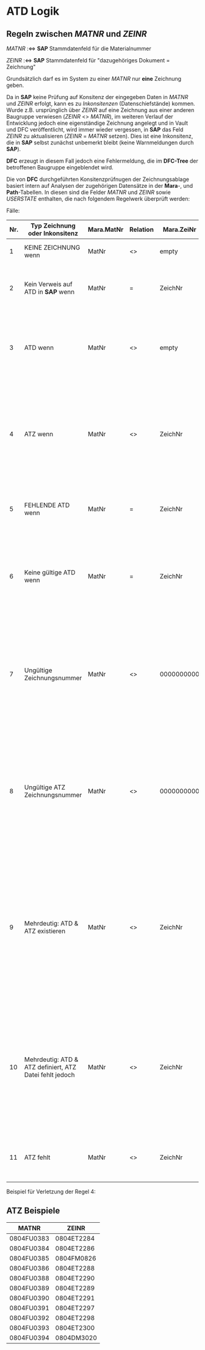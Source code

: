 ﻿# ATD Logik

## Regeln zwischen *MATNR* und *ZEINR*

*MATNR* :<=> **SAP** Stammdatenfeld für die Materialnummer

*ZEINR* :<=> **SAP** Stammdatenfeld für "dazugehöriges Dokument = Zeichnung"

Grundsätzlich darf es im System zu einer *MATNR* nur **eine** Zeichnung geben.

Da in **SAP** keine Prüfung auf Konsitenz der eingegeben Daten in *MATNR* und *ZEINR* erfolgt, kann es zu *Inkonsitenzen* (Datenschiefstände) kommen. Wurde z.B. ursprünglich über *ZEINR* auf eine Zeichnung aus einer anderen Baugruppe verwiesen (*ZEINR* <> *MATNR*), im weiteren Verlauf der Entwicklung jedoch eine eigenständige Zeichnung angelegt und in Vault und DFC veröffentlicht, wird immer wieder vergessen, in **SAP** das Feld *ZEINR* zu aktualisieren (*ZEINR* = *MATNR* setzen). Dies ist eine Inkonsitenz, die in **SAP** selbst zunächst unbemerkt bleibt (keine Warnmeldungen durch **SAP**).

**DFC** erzeugt in diesem Fall jedoch eine Fehlermeldung, die im **DFC-Tree** der betroffenen Baugruppe eingeblendet wird.

Die von **DFC** durchgeführten Konsitenzprüfnugen der Zeichnungsablage basiert intern auf Analysen der zugehörigen Datensätze in der **Mara**-, und **Path**-Tabellen. In diesen sind die Felder *MATNR* und *ZEINR* sowie *USERSTATE* enthalten, die nach folgendem Regelwerk überprüft werden:

Fälle:

|Nr.| Typ Zeichnung oder Inkonsitenz |Mara.MatNr | Relation |Mara.ZeiNr |Path.MatNr |Path.XTYPE |Path.USERSTATE| DFC Warnmeldung
|---|---------------|-|-|-|-|-|-|--------
|1 |KEINE ZEICHNUNG wenn|MatNr| <> | empty |  - | - | - | **Keine** (Zur Materialnummer gibt es keine Zeichnung)
|2 |Kein Verweis auf ATD in **SAP** wenn |MatNr |= |ZeichNr |MatNr | ATD | released/in work|**Keine** (In **Path** ist unter MatNr ein Datensatz für die Zeichnung im Status released/in work vorhanden) ![ATD](http://FE0VM7871.de.bosch.com/DFC01/DfcDocu/DfcTree/ATDATZ/case-ATD.png "ATD ok")
|3 |ATD wenn | MatNr  |<> | empty | MatNr |  ATD| released/in work |"ATTENTION: No drawing number in SAP Material Master but drawing exists in **DFC**" (Es wurde vergessen, in **SAP** eine Zeichnungsnummer einzutragen) ![ATD](http://FE0VM7871.de.bosch.com/DFC01/DfcDocu/DfcTree/ATDATZ/case-no-drawing-in-sap-material-master-but-drawing-exists-in-dza.png "ATD ok")
|4 |ATZ wenn | MatNr  | <> | ZeichNr | ZeiNr | ATD | released/in work | **Keine** (Korrekte *Verweiszeichnung*: Die *ZeiNr* weicht von der *MatNr* ab. Für die unter *ZeiNr* definierte Materialnummer existiert in **Path** ein Datensatz für eine ATD im Status **released** oder **in work**. Für *MatNr* existiert in Path **keine** ATD!)
|5 |FEHLENDE ATD wenn | MatNr | = | ZeichNr | - | - | - | "Missing Drawing" (Fehler: Zu einer Zeichnungsnummer existiert kein Eintrag für eine ATD in der Path- Tabelle ![ATD](http://FE0VM7871.de.bosch.com/DFC01/DfcDocu/DfcTree/ATDATZ/case-missing-drawing.png "ATD ok")
|6 |Keine gültige ATD wenn | MatNr | = | ZeichNr | MatNr | ATD | invalid, obsolete  | "Missing valid Drawing" (Fehler: Zu einer Zeichnungsnummer existieren zwar Einträge für ATD's in der Path- Tabelle, jedoch ist keiner von diesen im Zustand **released** oder **in work** 
|7 |Ungültige Zeichnungsnummer| MatNr| <> | 0000000000 | MatNr | ATD  | released, in work | "Invalid ZEINR 0000000000 for ATD" (Warnung: Beim Eintragen der Zeichnungsnummer in SAP gab es Zahlendreher etc.. Der DFC- Import hat dies erkannt und den Fehler mit der ungültigen Zeichnungsnummer 0000000000 signalisiert) ![ATD](http://FE0VM7871.de.bosch.com/DFC01/DfcDocu/DfcTree/ATDATZ/case-no-valid-drawing-no-in-sap.png "ATD ok")
|8 |Ungültige ATZ Zeichnungsnummer| MatNr| <> | 0000000000 | - | -  | - | "Invalid ZEINR 0000000000 for ATZ" (Warnung: Beim Eintragen der Zeichnungsnummer für eine Verweiszeichnung in SAP gab es Zahlendreher etc.. Der DFC- Import hat dies erkannt und den Fehler mit der ungültigen Zeichnungsnummer 0000000000 signalisiert) ![ATD](http://FE0VM7871.de.bosch.com/DFC01/DfcDocu/DfcTree/ATDATZ/case-no-valid-drawing-no-in-sap.png "ATD ok")
|9 |Mehrdeutig: ATD & ATZ existieren|MatNr | <> | ZeichNr | MatNr, ZeiNr | ATD, ATD | released, in work | "ATD/ATZ conflict: MATNR linked to ZEINR XYZ, and two released drawings" ( Neben der ATZ gibt es unter der Materialnummer noch eine ATD. Dies ist unzulässig. Entweder ist hier die Verlinkung zur ZEINR falsch, oder die Zeichnung unter der MATNR muss auf invalid gesetzt werden (Korrektur durch Konstrukteur)  ![ATZ on station level not visible](http://FE0VM7871.de.bosch.com/DFC01/DfcDocu/issues/2019-01-Statio-ATZ-not-visible-DFC1.png "issue")
|10 |Mehrdeutig: ATD & ATZ definiert, ATZ Datei fehlt jedoch |MatNr | <> | ZeichNr | MatNr | ATD | released, in work | "ATD/ATZ conflict drawing under MATNR exists but linked ZEINR XYZ does not exist" (Es wurde in der Mara eine ATZ definiert, jedoch fehlt diese in der Path (z.B. aufgrund von Zahlendrehern/Fehler in der Zeichnungsnummer). Fälschlicherweise gibt es in der Path zur Materialnummer eine ATD.) 
|11 |ATZ fehlt |MatNr | <> | ZeichNr | - | - | - | "ATZ does not exists" (ATZ ist zwar korrekt definiert, jedoch fehlt der zugehörige Eintrag in der Path- Tabelle)



Beispiel für Verletzung der Regel 4:


## ATZ Beispiele

|MATNR | ZEINR
|------|-------
|0804FU0383 |0804ET2284
|0804FU0384 |0804ET2286
|0804FU0385 |0804FM0826
|0804FU0386 |0804ET2288
|0804FU0388 |0804ET2290
|0804FU0389 |0804ET2289
|0804FU0390 |0804ET2291
|0804FU0391 |0804ET2297
|0804FU0392 |0804ET2298
|0804FU0393 |0804ET2300
|0804FU0394 |0804DM3020

